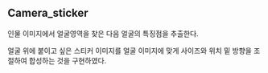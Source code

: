 ## Camera_sticker
인물 이미지에서 얼굴영역을 찾은 다음
얼굴의 특징점을 추출한다.

얼굴 위에 붙이고 싶은 스티커 이미지를
얼굴 이미지에 맞게 사이즈와 위치 밑 방향을 조절하여
합성하는 것을 구현하였다.
